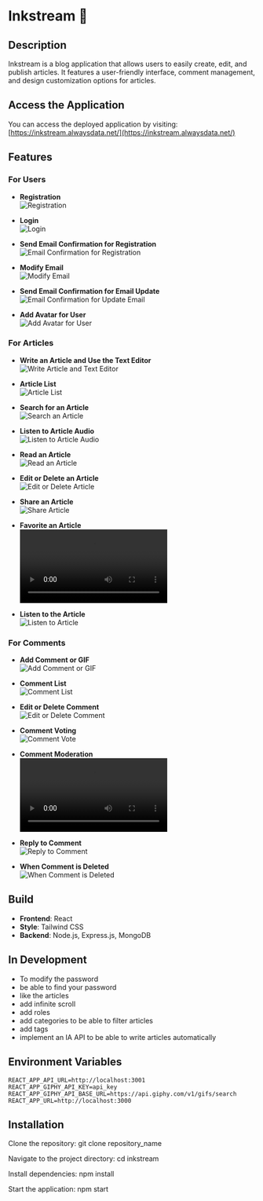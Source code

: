 # Inkstream 🚀

## Description

Inkstream is a blog application that allows users to easily create, edit, and publish articles. It features a user-friendly interface, comment management, and design customization options for articles.

## Access the Application

You can access the deployed application by visiting: [https://inkstream.alwaysdata.net/](https://inkstream.alwaysdata.net/)

## Features

### For Users

- **Registration**  
  ![Registration](./doc/registration.PNG)
  
- **Login**  
  ![Login](./doc/login.PNG)
  
- **Send Email Confirmation for Registration**  
  ![Email Confirmation for Registration](./doc/send_email_for_confirmation_registration.PNG)
  
- **Modify Email**  
  ![Modify Email](./doc/modify_email.PNG)
  
- **Send Email Confirmation for Email Update**  
  ![Email Confirmation for Update Email](./doc/send_email_for_confirmation_update_email.PNG)
  
- **Add Avatar for User**  
  ![Add Avatar for User](./doc/add_avatar_for_user.PNG)

### For Articles

- **Write an Article and Use the Text Editor**  
  ![Write Article and Text Editor](./doc/write_article.PNG)
  
- **Article List**  
  ![Article List](./doc/article_List.PNG)
  
- **Search for an Article**  
  ![Search an Article](./doc/search_an_article.PNG)
  
- **Listen to Article Audio**  
  ![Listen to Article Audio](./doc/listen_to_article_audio.PNG)
  
- **Read an Article**  
  ![Read an Article](./doc/read_an_article.PNG)
  
- **Edit or Delete an Article**  
  ![Edit or Delete Article](./doc/edit_or_delete_article.PNG)
  
- **Share an Article**  
  ![Share Article](./doc/share_article.PNG)
  
- **Favorite an Article**  
  ![Favorite Article](./doc/favorite_article.mp4)
  
- **Listen to the Article**  
  ![Listen to Article](./doc/listen_article.PNG)

### For Comments

- **Add Comment or GIF**  
  ![Add Comment or GIF](./doc/add_comment_or_gif.PNG)
  
- **Comment List**  
  ![Comment List](./doc/comment_list.PNG)
  
- **Edit or Delete Comment**  
  ![Edit or Delete Comment](./doc/edit_or_delete_comment.PNG)
  
- **Comment Voting**  
  ![Comment Vote](./doc/comment_vote.PNG)
  
- **Comment Moderation**  
  ![Moderation of Comment](./doc/moderation.mp4)
  
- **Reply to Comment**  
  ![Reply to Comment](./doc/reply_to_comment.PNG)
  
- **When Comment is Deleted**  
  ![When Comment is Deleted](./doc/when_comment_is_deleted.PNG)

## Build

- **Frontend**: React
- **Style**: Tailwind CSS
- **Backend**: Node.js, Express.js, MongoDB

## In Development

- To modify the password
- be able to find your password
- like the articles
- add infinite scroll
- add roles
- add categories to be able to filter articles
- add tags
- implement an IA API to be able to write articles automatically

## Environment Variables

```
REACT_APP_API_URL=http://localhost:3001
REACT_APP_GIPHY_API_KEY=api_key
REACT_APP_GIPHY_API_BASE_URL=https://api.giphy.com/v1/gifs/search
REACT_APP_URL=http://localhost:3000
```

## Installation
Clone the repository:
git clone repository_name

Navigate to the project directory:
cd inkstream

Install dependencies:
npm install

Start the application:
npm start

